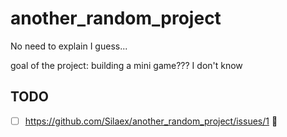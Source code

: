 # another_random_project

No need to explain I guess...

goal of the project: building a mini game??? I don't know

## TODO

- [ ] https://github.com/Silaex/another_random_project/issues/1 :tada:

